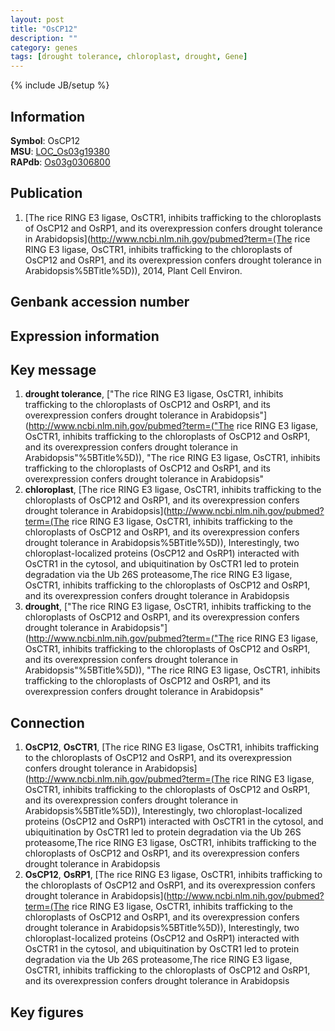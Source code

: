```yaml
---
layout: post
title: "OsCP12"
description: ""
category: genes
tags: [drought tolerance, chloroplast, drought, Gene]
---
```

{% include JB/setup %}

## Information
__Symbol__: OsCP12  
__MSU__: [LOC_Os03g19380](http://rice.plantbiology.msu.edu/cgi-bin/ORF_infopage.cgi?orf=LOC_Os03g19380)  
__RAPdb__: [Os03g0306800](http://rapdb.dna.affrc.go.jp/viewer/gbrowse_details/irgsp1?name=Os03g0306800)  

## Publication
1. [The rice RING E3 ligase, OsCTR1, inhibits trafficking to the chloroplasts of OsCP12 and OsRP1, and its overexpression confers drought tolerance in Arabidopsis](http://www.ncbi.nlm.nih.gov/pubmed?term=(The rice RING E3 ligase, OsCTR1, inhibits trafficking to the chloroplasts of OsCP12 and OsRP1, and its overexpression confers drought tolerance in Arabidopsis%5BTitle%5D)), 2014, Plant Cell Environ.

## Genbank accession number

## Expression information

## Key message
1. __drought tolerance__, ["The rice RING E3 ligase, OsCTR1, inhibits trafficking to the chloroplasts of OsCP12 and OsRP1, and its overexpression confers drought tolerance in Arabidopsis"](http://www.ncbi.nlm.nih.gov/pubmed?term=("The rice RING E3 ligase, OsCTR1, inhibits trafficking to the chloroplasts of OsCP12 and OsRP1, and its overexpression confers drought tolerance in Arabidopsis"%5BTitle%5D)), "The rice RING E3 ligase, OsCTR1, inhibits trafficking to the chloroplasts of OsCP12 and OsRP1, and its overexpression confers drought tolerance in Arabidopsis"
2. __chloroplast__, [The rice RING E3 ligase, OsCTR1, inhibits trafficking to the chloroplasts of OsCP12 and OsRP1, and its overexpression confers drought tolerance in Arabidopsis](http://www.ncbi.nlm.nih.gov/pubmed?term=(The rice RING E3 ligase, OsCTR1, inhibits trafficking to the chloroplasts of OsCP12 and OsRP1, and its overexpression confers drought tolerance in Arabidopsis%5BTitle%5D)),  Interestingly, two chloroplast-localized proteins (OsCP12 and OsRP1) interacted with OsCTR1 in the cytosol, and ubiquitination by OsCTR1 led to protein degradation via the Ub 26S proteasome,The rice RING E3 ligase, OsCTR1, inhibits trafficking to the chloroplasts of OsCP12 and OsRP1, and its overexpression confers drought tolerance in Arabidopsis
3. __drought__, ["The rice RING E3 ligase, OsCTR1, inhibits trafficking to the chloroplasts of OsCP12 and OsRP1, and its overexpression confers drought tolerance in Arabidopsis"](http://www.ncbi.nlm.nih.gov/pubmed?term=("The rice RING E3 ligase, OsCTR1, inhibits trafficking to the chloroplasts of OsCP12 and OsRP1, and its overexpression confers drought tolerance in Arabidopsis"%5BTitle%5D)), "The rice RING E3 ligase, OsCTR1, inhibits trafficking to the chloroplasts of OsCP12 and OsRP1, and its overexpression confers drought tolerance in Arabidopsis"

## Connection
1. __OsCP12__, __OsCTR1__, [The rice RING E3 ligase, OsCTR1, inhibits trafficking to the chloroplasts of OsCP12 and OsRP1, and its overexpression confers drought tolerance in Arabidopsis](http://www.ncbi.nlm.nih.gov/pubmed?term=(The rice RING E3 ligase, OsCTR1, inhibits trafficking to the chloroplasts of OsCP12 and OsRP1, and its overexpression confers drought tolerance in Arabidopsis%5BTitle%5D)),  Interestingly, two chloroplast-localized proteins (OsCP12 and OsRP1) interacted with OsCTR1 in the cytosol, and ubiquitination by OsCTR1 led to protein degradation via the Ub 26S proteasome,The rice RING E3 ligase, OsCTR1, inhibits trafficking to the chloroplasts of OsCP12 and OsRP1, and its overexpression confers drought tolerance in Arabidopsis
2. __OsCP12__, __OsRP1__, [The rice RING E3 ligase, OsCTR1, inhibits trafficking to the chloroplasts of OsCP12 and OsRP1, and its overexpression confers drought tolerance in Arabidopsis](http://www.ncbi.nlm.nih.gov/pubmed?term=(The rice RING E3 ligase, OsCTR1, inhibits trafficking to the chloroplasts of OsCP12 and OsRP1, and its overexpression confers drought tolerance in Arabidopsis%5BTitle%5D)),  Interestingly, two chloroplast-localized proteins (OsCP12 and OsRP1) interacted with OsCTR1 in the cytosol, and ubiquitination by OsCTR1 led to protein degradation via the Ub 26S proteasome,The rice RING E3 ligase, OsCTR1, inhibits trafficking to the chloroplasts of OsCP12 and OsRP1, and its overexpression confers drought tolerance in Arabidopsis

## Key figures


